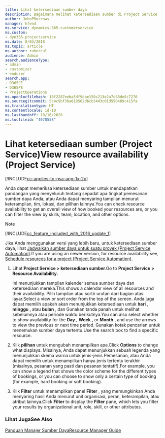 ```yaml
---
title: Lihat ketersediaan sumber daya
description: Bagaimana melihat ketersediaan sumber di Project Service
author: JohnPBurrows
manager: kfend
ms.service: dynamics-365-customerservice
ms.custom:
- dyn365-projectservice
ms.date: 8/03/2018
ms.topic: article
ms.author: ruhercul
audience: Admin
search.audienceType:
- admin
- customizer
- enduser
search.app:
- D365CE
- D365PS
- ProjectOperations
ms.openlocfilehash: 18f2287eeba5df9dae150c213e2a7c88de8c7276
ms.sourcegitcommit: 5c4c9bf3ba018562d6cb3443c01d550489c415fa
ms.translationtype: HT
ms.contentlocale: id-ID
ms.lasthandoff: 10/16/2020
ms.locfileid: "4078558"
---
```

# <a name="view-resource-availability-project-service"></a><span data-ttu-id="ad611-103">Lihat ketersediaan sumber (Project Service)</span><span class="sxs-lookup"><span data-stu-id="ad611-103">View resource availability (Project Service)</span></span>

[!INCLUDE[cc-applies-to-psa-app-1x-2x](../includes/cc-applies-to-psa-app-1x-2x.md)]

<span data-ttu-id="ad611-104">Anda dapat memeriksa ketersediaan sumber untuk mendapatkan pandangan yang menyeluruh tentang sepadat apa tingkat pemesanan sumber daya Anda, atau Anda dapat menyaring tampilan menurut keterampilan, tim, lokasi, dan pilihan lainnya.</span><span class="sxs-lookup"><span data-stu-id="ad611-104">You can check resource availability to get an overall view of how booked your resources are, or you can filter the view by skills, team, location, and other options.</span></span>  
  
> [!NOTE]
> [!INCLUDE[cc_feature_included_with_2016_update_1](../includes/cc-feature-included-with-2016-update-1.md)]  
> 
>  <span data-ttu-id="ad611-105">Jika Anda menggunakan versi yang lebih baru, untuk ketersediaan sumber daya, lihat [Jadwalkan sumber daya untuk suatu proyek (Project Service Automation)](../psa/schedule-resources-project.md).</span><span class="sxs-lookup"><span data-stu-id="ad611-105">If you are using an newer version, for resource availability see, [Schedule resources for a project (Project Service Automation)](../psa/schedule-resources-project.md).</span></span>  

1. <span data-ttu-id="ad611-106">Lihat **Project Service > ketersediaan sumber**.</span><span class="sxs-lookup"><span data-stu-id="ad611-106">Go to **Project Service > Resource Availability**.</span></span>  

    <span data-ttu-id="ad611-107">Ini menunjukkan tampilan kalender semua sumber daya dan ketersediaan mereka.</span><span class="sxs-lookup"><span data-stu-id="ad611-107">This shows a calendar view of all resources and their availability.</span></span> <span data-ttu-id="ad611-108">Pilih tampilan atau sortir urutan dari bagian atas layar.</span><span class="sxs-lookup"><span data-stu-id="ad611-108">Select a view or sort order from the top of the screen.</span></span> <span data-ttu-id="ad611-109">Anda juga dapat memilih apakah akan menunjukkan ketersediaan untuk **hari** , **minggu** , atau **bulan** , dan Gunakan tanda panah untuk melihat sebelumnya atau periode waktu berikutnya.</span><span class="sxs-lookup"><span data-stu-id="ad611-109">You can also select whether to show availability for the **Day** , **Week** , or **Month** , and use the arrows to view the previous or next time period.</span></span> <span data-ttu-id="ad611-110">Gunakan kotak pencarian untuk menemukan sumber daya tertentu.</span><span class="sxs-lookup"><span data-stu-id="ad611-110">Use the search box to find a specific resource.</span></span>  

2. <span data-ttu-id="ad611-111">Klik **pilihan** untuk mengubah menampilkan apa.</span><span class="sxs-lookup"><span data-stu-id="ad611-111">Click **Options** to change what displays.</span></span> <span data-ttu-id="ad611-112">Misalnya, Anda dapat menunjukkan sebuah legenda yang menunjukkan skema warna untuk jenis-jenis Pemesanan, atau Anda dapat memilih untuk menampilkan hanya jenis tertentu terakhir (misalnya, pesanan yang pasti dan pesanan tentatif).</span><span class="sxs-lookup"><span data-stu-id="ad611-112">For example, you can show a legend that shows the color scheme for the different types of bookings, or you can choose to show only a certain type of booking (for example, hard booking or soft booking).</span></span>  

3. <span data-ttu-id="ad611-113">Klik **Filter** untuk menampilkan panel **Filter** , yang memungkinkan Anda menyaring hasil Anda menurut unit organisasi, peran, keterampilan, atau atribut lainnya.</span><span class="sxs-lookup"><span data-stu-id="ad611-113">Click **Filter** to display the **Filter** pane, which lets you filter your results by organizational unit, role, skill, or other attributes.</span></span>  

### <a name="see-also"></a><span data-ttu-id="ad611-114">Lihat Juga</span><span class="sxs-lookup"><span data-stu-id="ad611-114">See Also</span></span>  
 [<span data-ttu-id="ad611-115">Panduan Manajer Sumber Daya</span><span class="sxs-lookup"><span data-stu-id="ad611-115">Resource Manager Guide</span></span>](../psa/resource-manager-guide.md)
